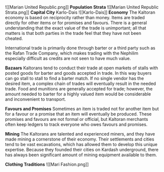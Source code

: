 ![[Marian United Republic.png]]
**Population Strata**
![[Marian United Republic Strata.png]]
**Capital City**
 Karlo-Dais
![[Karlo-Dais]]
**Economy** 
The Kaltoran economy is based on reciprocity rather than money. Items are traded directly for other items or for promises and favours. There is a general understanding that the exact value of the trade is unimportant; all that matters is that both parties in the trade feel that they have not been cheated.

International trade is primarily done through barter or a third party such as the Rafan Trade Company, which makes trading with the Nephilim especially difficult as credits are not seen to have much value.

**Bazaars**
Kaltorans tend to conduct their trade at open markets of stalls
with posted goods for barter and goods accepted in trade. In this way
buyers can go stall to stall to find a barter match. If no single vendor
has the desired item, a complex chain of trades will eventually result
in the needed trade. Food and munitions are generally accepted for
trade; however, the amount needed to barter for a highly valued item
would be considerable and inconvenient to transport.

**Favours and Promises**
Sometimes an item is traded not for another item but for a favour or
a promise that an item will eventually be produced. These promises
and favours are not formal or official, but Kaltoran merchants often
keep ledgers to track everyone who owes favours and promises.

**Mining**
The Kaltorans are talented and experienced miners, and they have
made mining a cornerstone of their economy. Their settlements
and cities tend to be vast excavations, which has allowed them to
develop this unique expertise. Because they founded their cities on
Kardash underground, there has always been significant amount of
mining equipment available to them.

**Clothing Traditions**
![[Mari Fashion.png]]
 